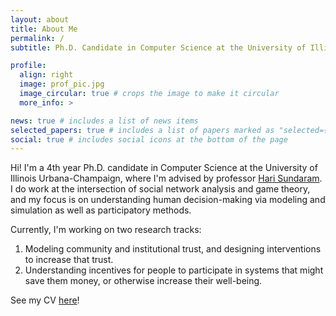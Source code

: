 ```yaml
---
layout: about
title: About Me
permalink: /
subtitle: Ph.D. Candidate in Computer Science at the University of Illinois Urbana-Champaign

profile:
  align: right
  image: prof_pic.jpg
  image_circular: true # crops the image to make it circular
  more_info: >

news: true # includes a list of news items
selected_papers: true # includes a list of papers marked as "selected={true}"
social: true # includes social icons at the bottom of the page
---
```


Hi! I'm a 4th year Ph.D. candidate in Computer Science at the University of Illinois Urbana-Champaign, where I'm advised by professor [Hari Sundaram](https://sundaram.cs.illinois.edu). I do work at the intersection of social network analysis and game theory, and my focus is on understanding human decision-making via modeling and simulation as well as participatory methods. 

Currently, I'm working on two research tracks: 

1. Modeling community and institutional trust, and designing interventions to increase that trust.
2. Understanding incentives for people to participate in systems that might save them money, or otherwise increase their well-being.

See my CV [here](../assets/pdf/Naina_CV_2024.pdf)!
